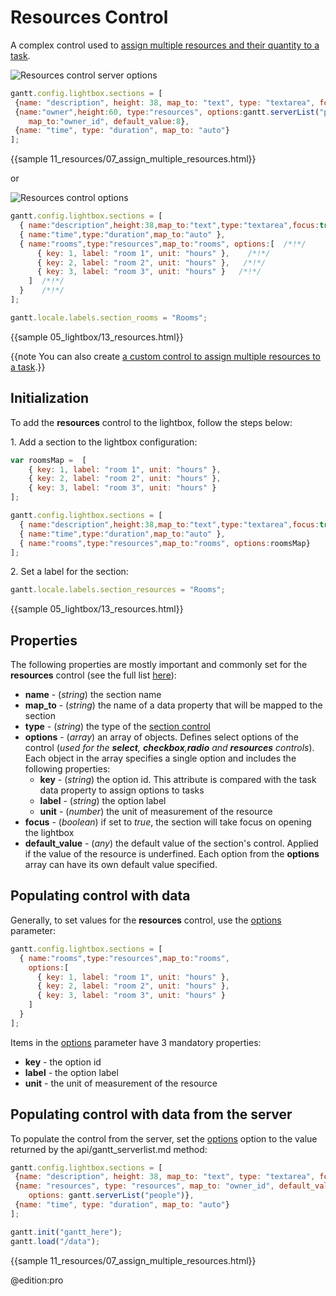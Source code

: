 Resources Control
===================

A complex control used to [assign multiple resources and their quantity to a task](desktop/resource_management.md#assigningresources).

![Resources control server options](desktop/resources_control.png)

~~~js
gantt.config.lightbox.sections = [
 {name: "description", height: 38, map_to: "text", type: "textarea", focus: true},
 {name:"owner",height:60, type:"resources", options:gantt.serverList("people"),   /*!*/
 	map_to:"owner_id", default_value:8},                                 /*!*/
 {name: "time", type: "duration", map_to: "auto"}
];
~~~

{{sample 	11_resources/07_assign_multiple_resources.html}}

or

![Resources control options](desktop/resources_control2.png)

~~~js
gantt.config.lightbox.sections = [
  { name:"description",height:38,map_to:"text",type:"textarea",focus:true },
  { name:"time",type:"duration",map_to:"auto" },
  { name:"rooms",type:"resources",map_to:"rooms", options:[  /*!*/
  	  { key: 1, label: "room 1", unit: "hours" },    /*!*/
	  { key: 2, label: "room 2", unit: "hours" },   /*!*/
	  { key: 3, label: "room 3", unit: "hours" }   /*!*/
    ]  /*!*/
  }	   /*!*/
];

gantt.locale.labels.section_rooms = "Rooms";
~~~

{{sample  05_lightbox/13_resources.html}}

{{note You can also create [a custom control to assign multiple resources to a task](desktop/custom_editor.md#customthirdpartyeditor).}}

Initialization
------------

To add the **resources** control to the lightbox, follow the steps below:

1\. Add a section to the lightbox configuration:

~~~js
var roomsMap =  [
	{ key: 1, label: "room 1", unit: "hours" },
	{ key: 2, label: "room 2", unit: "hours" },
	{ key: 3, label: "room 3", unit: "hours" }
];

gantt.config.lightbox.sections = [
  { name:"description",height:38,map_to:"text",type:"textarea",focus:true },
  { name:"time",type:"duration",map_to:"auto" },
  { name:"rooms",type:"resources",map_to:"rooms", options:roomsMap}	   /*!*/
];
~~~

2\. Set a label for the section:

~~~js
gantt.locale.labels.section_resources = "Rooms";
~~~

{{sample 05_lightbox/13_resources.html}}


Properties
-------------

The following properties are mostly important and commonly set for the **resources** control (see the full list [here](api/gantt_lightbox_config.md)):

- **name** - (*string*) the section name 
- **map_to** - (*string*) the name of a data property that will be mapped to the section
- **type** - (*string*) the type of the [section control](desktop/default_edit_form.md#lightboxcontrols)
- **options** - (*array*) an array of objects. Defines select options of the control (*used for the **select**, **checkbox**,**radio** and **resources**  controls*). 
Each object in the array specifies a single option and includes the following properties:
	- **key** - (*string*) the option id. This attribute is compared with the task data property to assign options to tasks
	- **label** - (*string*) the option label
    - **unit** - (*number*) the unit of measurement of the resource
- **focus** - (*boolean*) if set to *true*, the section will take focus on opening the lightbox
- **default_value** - (*any*) the default value of the section's control. Applied if the value of the resource is underfined. Each option from the **options** array can have its own default value specified.


Populating control with data
-------------------------------

Generally, to set values for the **resources** control, use the [options](api/gantt_lightbox_config.md) parameter:

~~~js
gantt.config.lightbox.sections = [
  { name:"rooms",type:"resources",map_to:"rooms",
  	options:[
  	  { key: 1, label: "room 1", unit: "hours" },   
	  { key: 2, label: "room 2", unit: "hours" },   
	  { key: 3, label: "room 3", unit: "hours" }  
    ]  
  }	   
];
~~~

Items in the [options](api/gantt_lightbox_config.md) parameter have 3 mandatory properties:

- **key** - the option id
- **label** - the option label
- **unit** - the unit of measurement of the resource

Populating control with data from the server
---------------------------------------------

To populate the control from the server, set the [options](api/gantt_lightbox_config.md) option to the value returned by the api/gantt_serverlist.md method:

~~~js
gantt.config.lightbox.sections = [
 {name: "description", height: 38, map_to: "text", type: "textarea", focus: true},
 {name: "resources", type: "resources", map_to: "owner_id", default_value:8,
 	options: gantt.serverList("people")},
 {name: "time", type: "duration", map_to: "auto"}
];

gantt.init("gantt_here");
gantt.load("/data");
~~~

{{sample 11_resources/07_assign_multiple_resources.html}}

@edition:pro